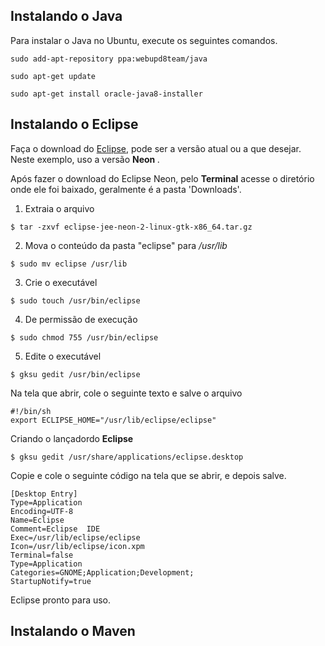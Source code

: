 ## Instalando o Java

<p> Para instalar o Java no Ubuntu, execute os seguintes comandos.</p>

```
sudo add-apt-repository ppa:webupd8team/java 

sudo apt-get update

sudo apt-get install oracle-java8-installer
```

## Instalando o Eclipse

Faça o download do [Eclipse](https://www.eclipse.org), pode ser a versão atual ou a que desejar. Neste exemplo, uso a versão <strong> Neon </strong>.

Após fazer o download do Eclipse Neon, pelo <strong>Terminal</strong> acesse o diretório onde ele foi baixado, geralmente é a pasta 'Downloads'.

1. Extraia o arquivo

```shell
$ tar -zxvf eclipse-jee-neon-2-linux-gtk-x86_64.tar.gz
```

2. Mova o conteúdo da pasta "eclipse" para <i>/usr/lib</i>

```shell
$ sudo mv eclipse /usr/lib
```
3. Crie o executável

```shell
$ sudo touch /usr/bin/eclipse
```
4. De permissão de execução

```shell
$ sudo chmod 755 /usr/bin/eclipse
```

5. Edite o executável

```shell
$ gksu gedit /usr/bin/eclipse
```

Na tela que abrir, cole o seguinte texto e salve o arquivo

```shell
#!/bin/sh
export ECLIPSE_HOME="/usr/lib/eclipse/eclipse"
```

Criando o lançadordo <strong>Eclipse</strong>

```shell
$ gksu gedit /usr/share/applications/eclipse.desktop 
```

Copie e cole o seguinte código na tela que se abrir, e depois salve.

```shell
[Desktop Entry]
Type=Application
Encoding=UTF-8
Name=Eclipse
Comment=Eclipse  IDE
Exec=/usr/lib/eclipse/eclipse
Icon=/usr/lib/eclipse/icon.xpm
Terminal=false
Type=Application
Categories=GNOME;Application;Development;
StartupNotify=true
```

Eclipse pronto para uso.


## Instalando o Maven


